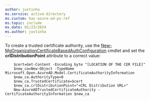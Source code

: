 ```yaml
---
author: justinha
ms.service: active-directory
ms.custom: has-azure-ad-ps-ref
ms.topic: include
ms.date: 01/23/2024
ms.author: justinha
---
```


To create a trusted certificate authority, use the [New-MgOrganizationCertificateBasedAuthConfiguration](/powershell/module/microsoft.graph.identity.signins/new-mgorganizationcertificatebasedauthconfiguration) cmdlet and set the **crlDistributionPoint** attribute to a correct value:

```azurepowershell
    $cert=Get-Content -Encoding byte "[LOCATION OF THE CER FILE]"
    $new_ca=New-Object -TypeName Microsoft.Open.AzureAD.Model.CertificateAuthorityInformation
    $new_ca.AuthorityType=0
    $new_ca.TrustedCertificate=$cert
    $new_ca.crlDistributionPoint="<CRL Distribution URL>"
    New-AzureADTrustedCertificateAuthority -CertificateAuthorityInformation $new_ca
```
